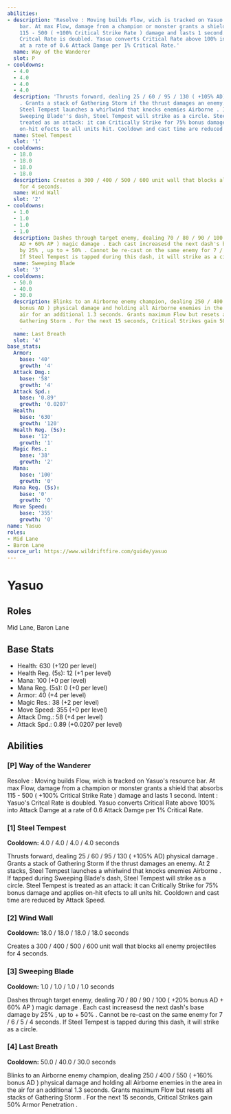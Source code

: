 ```yaml
---
abilities:
- description: 'Resolve : Moving builds Flow, wich is tracked on Yasuo''s resource
    bar. At max Flow, damage from a champion or monster grants a shield that absorbs
    115 - 500 ( +100% Critical Strike Rate ) damage and lasts 1 second. Intent : Yasuo''s
    Critcal Rate is doubled. Yasuo converts Critical Rate above 100% into Attack Damge
    at a rate of 0.6 Attack Damge per 1% Critical Rate.'
  name: Way of the Wanderer
  slot: P
- cooldowns:
  - 4.0
  - 4.0
  - 4.0
  - 4.0
  description: 'Thrusts forward, dealing 25 / 60 / 95 / 130 ( +105% AD) physical damage
    . Grants a stack of Gathering Storm if the thrust damages an enemy. At 2 stacks,
    Steel Tempest launches a whirlwind that knocks enemies Airborne . If tapped during
    Sweeping Blade''s dash, Steel Tempest will strike as a circle. Steel Tempest is
    treated as an attack: it can Critically Strike for 75% bonus damage and applies
    on-hit efects to all units hit. Cooldown and cast time are reduced by Attack Speed.'
  name: Steel Tempest
  slot: '1'
- cooldowns:
  - 18.0
  - 18.0
  - 18.0
  - 18.0
  description: Creates a 300 / 400 / 500 / 600 unit wall that blocks all enemy projectiles
    for 4 seconds.
  name: Wind Wall
  slot: '2'
- cooldowns:
  - 1.0
  - 1.0
  - 1.0
  - 1.0
  description: Dashes through target enemy, dealing 70 / 80 / 90 / 100 ( +20% bonus
    AD + 60% AP ) magic damage . Each cast increasesd the next dash's base damage
    by 25% , up to + 50% . Cannot be re-cast on the same enemy for 7 / 6 / 5 / 4 seconds.
    If Steel Tempest is tapped during this dash, it will strike as a circle.
  name: Sweeping Blade
  slot: '3'
- cooldowns:
  - 50.0
  - 40.0
  - 30.0
  description: Blinks to an Airborne enemy champion, dealing 250 / 400 / 550 ( +160%
    bonus AD ) physical damage and holding all Airborne enemies in the area in the
    air for an additional 1.3 seconds. Grants maximum Flow but resets all stacks of
    Gathering Storm . For the next 15 seconds, Critical Strikes gain 50% Armor Penetration
    .
  name: Last Breath
  slot: '4'
base_stats:
  Armor:
    base: '40'
    growth: '4'
  Attack Dmg.:
    base: '58'
    growth: '4'
  Attack Spd.:
    base: '0.89'
    growth: '0.0207'
  Health:
    base: '630'
    growth: '120'
  Health Reg. (5s):
    base: '12'
    growth: '1'
  Magic Res.:
    base: '38'
    growth: '2'
  Mana:
    base: '100'
    growth: '0'
  Mana Reg. (5s):
    base: '0'
    growth: '0'
  Move Speed:
    base: '355'
    growth: '0'
name: Yasuo
roles:
- Mid Lane
- Baron Lane
source_url: https://www.wildriftfire.com/guide/yasuo
---
```


# Yasuo

## Roles

Mid Lane, Baron Lane

## Base Stats

- Health: 630 (+120 per level)
- Health Reg. (5s): 12 (+1 per level)
- Mana: 100 (+0 per level)
- Mana Reg. (5s): 0 (+0 per level)
- Armor: 40 (+4 per level)
- Magic Res.: 38 (+2 per level)
- Move Speed: 355 (+0 per level)
- Attack Dmg.: 58 (+4 per level)
- Attack Spd.: 0.89 (+0.0207 per level)

## Abilities

### [P] Way of the Wanderer

Resolve : Moving builds Flow, wich is tracked on Yasuo's resource bar. At max Flow, damage from a champion or monster grants a shield that absorbs 115 - 500 ( +100% Critical Strike Rate ) damage and lasts 1 second. Intent : Yasuo's Critcal Rate is doubled. Yasuo converts Critical Rate above 100% into Attack Damge at a rate of 0.6 Attack Damge per 1% Critical Rate.

### [1] Steel Tempest

**Cooldown:** 4.0 / 4.0 / 4.0 / 4.0 seconds

Thrusts forward, dealing 25 / 60 / 95 / 130 ( +105% AD) physical damage . Grants a stack of Gathering Storm if the thrust damages an enemy. At 2 stacks, Steel Tempest launches a whirlwind that knocks enemies Airborne . If tapped during Sweeping Blade's dash, Steel Tempest will strike as a circle. Steel Tempest is treated as an attack: it can Critically Strike for 75% bonus damage and applies on-hit efects to all units hit. Cooldown and cast time are reduced by Attack Speed.

### [2] Wind Wall

**Cooldown:** 18.0 / 18.0 / 18.0 / 18.0 seconds

Creates a 300 / 400 / 500 / 600 unit wall that blocks all enemy projectiles for 4 seconds.

### [3] Sweeping Blade

**Cooldown:** 1.0 / 1.0 / 1.0 / 1.0 seconds

Dashes through target enemy, dealing 70 / 80 / 90 / 100 ( +20% bonus AD + 60% AP ) magic damage . Each cast increasesd the next dash's base damage by 25% , up to + 50% . Cannot be re-cast on the same enemy for 7 / 6 / 5 / 4 seconds. If Steel Tempest is tapped during this dash, it will strike as a circle.

### [4] Last Breath

**Cooldown:** 50.0 / 40.0 / 30.0 seconds

Blinks to an Airborne enemy champion, dealing 250 / 400 / 550 ( +160% bonus AD ) physical damage and holding all Airborne enemies in the area in the air for an additional 1.3 seconds. Grants maximum Flow but resets all stacks of Gathering Storm . For the next 15 seconds, Critical Strikes gain 50% Armor Penetration .

